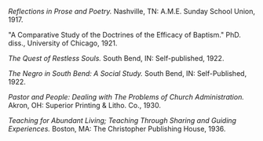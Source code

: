 *Reflections in Prose and Poetry.* Nashville, TN: A.M.E. Sunday School Union, 1917. 

"A Comparative Study of the Doctrines of the Efficacy of Baptism." PhD. diss., University of Chicago, 1921.

*The Quest of Restless Souls.* South Bend, IN: Self-published, 1922. 

*The Negro in South Bend: A Social Study.* South Bend, IN: Self-Published, 1922. 

*Pastor and People: Dealing with The Problems of Church Administration.* Akron, OH: Superior Printing & Litho. Co., 1930.

*Teaching for Abundant Living; Teaching Through Sharing and Guiding Experiences.* Boston, MA: The Christopher Publishing House, 1936. 
